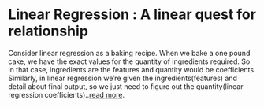 
# Linear Regression : A linear quest for relationship

Consider linear regression as a baking recipe. When we bake a one pound cake, we have the exact values for the quantity of ingredients required. So in that case, ingredients are the features and quantity would be coefficients. Similarly, in linear regression we’re given the ingredients(features) and detail about final output, so we just need to figure out the quantity(linear regression coefficients)..[read more](https://therised.medium.com/linear-regression-a-linear-quest-for-relationship-c67ef239e040).
